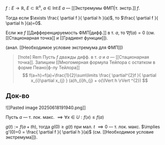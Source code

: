 $f: E\to \mathbb{R}$, $E\subset \mathbb{R}^{n}$, $a \in \mathrm{Int}\,E$
$a$ — [[Экстремумы ФМП|т. экстр.]] $f$.

Тогда если $\exists \frac{ \partial f }{ \partial h }(a)$, то $\frac{ \partial f }{ \partial h }(a)=0$.

Если же $f$ [[Дифференцируемость ФМП|дифф.]] в т. $a$, то $\nabla f(a)=0$ (см. [[Стационарная точка]] и [[Градиент функции]]).

(анал. [[Необходимое условие экстремума для ФМП]])

>[!note] Rem
> Пусть $f$ дважды дифф. в т. $a$ и $a$ — [[Стационарная точка]]. Запишем [[Многомерная формула Тейлора с остатком в форме Пеано|ф-лу Тейлора]]
> $$
> f(a+h)=f(a)+\frac{1}{2}\sum\limits \frac{ \partial^{2}f }{ \partial x_{i}\partial x_{j} } (a)h_{i}h_{j} + o(\lVert h \rVert ^{2})
> $$
## Док-во

![[Pasted image 20250618191940.png]]

Пусть $a$ — т. лок. макс. $\implies \forall x \in U: f(x)\leq f(a)$

$g(t):= f(a+th)$, тогда $g(0)\geq g(t)$ при мал. $t$ $\implies 0$ — т. лок. макс. $\implies g'(0)=0 = \frac{ \partial f }{ \partial h }(a)$ (см. [[Необходимое условие экстремума]]).